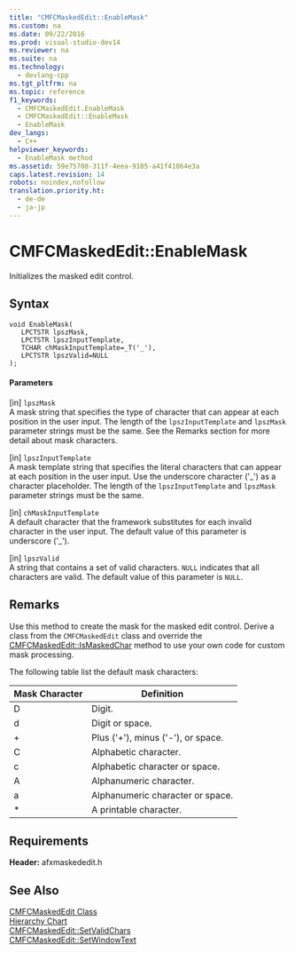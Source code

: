 ```yaml
---
title: "CMFCMaskedEdit::EnableMask"
ms.custom: na
ms.date: 09/22/2016
ms.prod: visual-studio-dev14
ms.reviewer: na
ms.suite: na
ms.technology: 
  - devlang-cpp
ms.tgt_pltfrm: na
ms.topic: reference
f1_keywords: 
  - CMFCMaskedEdit.EnableMask
  - CMFCMaskedEdit::EnableMask
  - EnableMask
dev_langs: 
  - C++
helpviewer_keywords: 
  - EnableMask method
ms.assetid: 59e75708-311f-4eea-9105-a41f41864e3a
caps.latest.revision: 14
robots: noindex,nofollow
translation.priority.ht: 
  - de-de
  - ja-jp
---
```

# CMFCMaskedEdit::EnableMask
Initializes the masked edit control.  
  
## Syntax  
  
```  
void EnableMask(  
   LPCTSTR lpszMask,  
   LPCTSTR lpszInputTemplate,  
   TCHAR chMaskInputTemplate=_T('_'),  
   LPCTSTR lpszValid=NULL   
);  
```  
  
#### Parameters  
 [in] `lpszMask`  
 A mask string that specifies the type of character that can appear at each position in the user input. The length of the `lpszInputTemplate` and `lpszMask` parameter strings must be the same. See the Remarks section for more detail about mask characters.  
  
 [in] `lpszInputTemplate`  
 A mask template string that specifies the literal characters that can appear at each position in the user input. Use the underscore character ('_') as a character placeholder. The length of the `lpszInputTemplate` and `lpszMask` parameter strings must be the same.  
  
 [in] `chMaskInputTemplate`  
 A default character that the framework substitutes for each invalid character in the user input. The default value of this parameter is underscore ('_').  
  
 [in] `lpszValid`  
 A string that contains a set of valid characters. `NULL` indicates that all characters are valid. The default value of this parameter is `NULL`.  
  
## Remarks  
 Use this method to create the mask for the masked edit control. Derive a class from the `CMFCMaskedEdit` class and override the [CMFCMaskedEdit::IsMaskedChar](../vs140/cmfcmaskededit--ismaskedchar.md) method to use your own code for custom mask processing.  
  
 The following table list the default mask characters:  
  
|Mask Character|Definition|  
|--------------------|----------------|  
|D|Digit.|  
|d|Digit or space.|  
|+|Plus ('+'), minus ('-'), or space.|  
|C|Alphabetic character.|  
|c|Alphabetic character or space.|  
|A|Alphanumeric character.|  
|a|Alphanumeric character or space.|  
|*|A printable character.|  
  
## Requirements  
 **Header:** afxmaskededit.h  
  
## See Also  
 [CMFCMaskedEdit Class](../vs140/cmfcmaskededit-class.md)   
 [Hierarchy Chart](../vs140/hierarchy-chart.md)   
 [CMFCMaskedEdit::SetValidChars](../vs140/cmfcmaskededit--setvalidchars.md)   
 [CMFCMaskedEdit::SetWindowText](../vs140/cmfcmaskededit--setwindowtext.md)